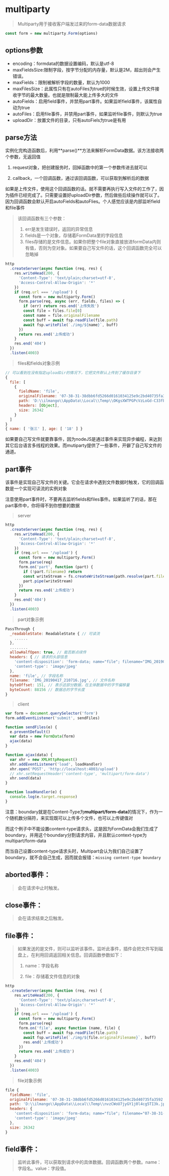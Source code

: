 # multiparty

> Multiparty用于接收客户端发过来的form-data数据请求

``` js
const form = new multiparty.Form(options)
```

## options参数

- encoding：formdata的数据设置编码，默认是utf-8
- maxFieldsSize:限制字段，按字节分配的内存量，默认是2M，超出则会产生错误。
- maxFields：限制被解析字段的数量，默认为1000
- maxFilesSize：此属性只有在autoFiles为true的时候生效，设置上传文件接收字节的最大数量。也就是限制最大能上传多大的文件
- autoFields：启用field事件，并禁用part事件。如果监听field事件，该属性自动为true
- autoFiles：启用file事件，并禁用part事件，如果监听file事件，则默认为true
- uploadDir：放置文件的目录，只有autoFiels为true是有用

## parse方法

实例化完构造函数后，利用**parse()**方法来解析FormData数据。该方法接收两个参数，无返回值

1. request对象，把创建服务时，回掉函数中的第一个参数传进去就可以

2. callback，一个回调函数，通过该回调函数，可以获取到解析后的数据

如果是上传文件，使用这个回调函数的话。就不需要再执行写入文件的工作了，因为插件已经完成了。只需要设置好uploadDir参数，然后做些后续操作就可以了。因为回调函数会默认开启autoFields和autoFlies。个人感觉应该是内部监听field和file事件

>  该回调函数有三个参数：
>
>  1. err是发生错误时，返回的异常信息
>  2. fields是一个对象，存储着FormData里的字段信息
>  3. files存储的是文件信息。如果你把整个file对象直接放进formData内则有值，否则为空对象。如果要自己写文件的话，这个回调函数完全可以忽略掉

``` js
http
  .createServer(async function (req, res) {
    res.writeHead(200, {
      'Content-Type': 'text/plain;charset=utf-8',
      'Access-Control-Allow-Origin': '*'
    })
    if (req.url === '/upload') {
      const form = new multiparty.Form()
      form.parse(req, async (err, fields, files) => {
        if (err) return res.end('上传失败')
        const file = files.file[0]
        const name = file.originalFilename
        const buff = await fsp.readFile(file.path)
        await fsp.writeFile(`./img/${name}`, buff)
      })
      return res.end('上传成功')
    }
    res.end('404')
  })
  .listen(4003)
```

> files和fields对象示例

``` js
// 可以看到在没有指定uploadDir的情况下，它把文件默认上传到了缓存目录下
{
  file: [
    {
      fieldName: 'file',
      originalFilename: '07-38-31-38dbb6fd5266d0161034125e9c2bd40735fa3592.jpg',
      path: 'D:\\ilmango\\AppData\\Local\\Temp\\OKgsXWTPGPcVzLoGd-C33fb9.jpg',
      headers: [Object],
      size: 26342
    }
  ]
}
{ name: [ '张三' ], age: [ '18' ] }
```

如果要自己写文件就要靠事件，因为nodeJS是通过事件来实现异步编程，来达到其它后台语言多线程的效果。而mutiparty提供了一些事件，开僻了自己写文件的通道。

## part事件

该事件是实现自己写文件的关键。它会在请求中遇到文件数据时触发，它的回调函数是一个实现可读流的实例对象

注意使用part事件时，不要再去监听fields和files事件。如果监听了的话，那在part事件中，你将得不到你想要的数据

> server

``` js
http
  .createServer(async function (req, res) {
    res.writeHead(200, {
      'Content-Type': 'text/plain;charset=utf-8',
      'Access-Control-Allow-Origin': '*'
    })
    if (req.url === '/upload') {
      const form = new multiparty.Form()
      form.parse(req)
      form.on('part', function (part) {
        if (!part.filename) return
        const writeStream = fs.createWriteStream(path.resolve(part.filename))
        part.pipe(writeStream)
      })
      return res.end('上传成功')
    }
    res.end('404')
  })
  .listen(4003)
```

> part对象示例

``` js
PassThrough {
  _readableState: ReadableState { // 可读流
	......
  },
  ........
  allowHalfOpen: true, // 能否断点续传
  headers: { // 请求的头部信息
    'content-disposition': 'form-data; name="file"; filename="IMG_20190417_210716.jpg"',
    'content-type': 'image/jpeg'
  },
  name: 'file', // 字段名称
  filename: 'IMG_20190417_210716.jpg', // 文件名称
  byteOffset: 151, // 表示这部分数据，在主体数据中的字节偏移量
  byteCount: 88156 // 数据总的字节长度
}
```

> client

``` js
var form = document.querySelector('form')
form.addEventListener('submit', sendFiles)

function sendFiles(e) {
  e.preventDefault()
  var data = new FormData(form)
  ajax(data)
}

function ajax(data) {
  var xhr = new XMLHttpRequest()
  xhr.addEventListener('load', loadHandler)
  xhr.open('POST', 'http://localhost:4003/upload')
  // xhr.setRequestHeader('content-type', 'multipart/form-data')
  xhr.send(data)
}

function loadHandler(e) {
  console.log(e.target.response)
}
```

注意：boundary就是在Content-Type为**multipart/form-data**的情况下，作为一个随机数分隔符，来实现既可以上传多个文件，也可以上传键值对

而这个例子中不能设置content-type请求头，这是因为FormData会我们生成了boundary，并用这个boundary分割请求内容，并且默认context-type为 multipart/form-data

而当自己设置content-type请求头时，Multipart会认为我们自己设置了boundary，就不会自己生成，因而就会报错：`missing content-type boundary`

## aborted事件：

>  会在请求中止时触发。

## close事件：

>  会在请求结束之后触发。

## file事件：

> 如果发送的是文件，则可以监听该事件。监听此事件，插件会把文件写到磁盘上，在利用回调返回相关信息。回调函数参数如下：
>
> 1. name：字段名称
>
> 2. file：存储着文件信息的对象

``` js
http
  .createServer(async function (req, res) {
    res.writeHead(200, {
      'Content-Type': 'text/plain;charset=utf-8',
      'Access-Control-Allow-Origin': '*'
    })
    if (req.url === '/upload') {
      const form = new multiparty.Form()
      form.parse(req)
      form.on('file', async function (name, file) {
        const buff = await fsp.readFile(file.path)
        await fsp.writeFile(`./img/${file.originalFilename}`, buff)
        res.end('上传成功')
      })
      return res.end('上传成功')
    }
    res.end('404')
  })
  .listen(4003)
```

> file对象示例

``` js
file {
  fieldName: 'file',
  originalFilename: '07-38-31-38dbb6fd5266d0161034125e9c2bd40735fa3592.jpg',
  path: 'D:\\ilmango\\AppData\\Local\\Temp\\nvzCWoU7jyGY1j0l4cg5TI3k.jpg',
  headers: {
    'content-disposition': 'form-data; name="file"; filename="07-38-31-38dbb6fd5266d0161034125e9c2bd40735fa3592.jpg"',
    'content-type': 'image/jpeg'
  },
  size: 26342
}
```

## field事件：

>  监听此事件，可以获取到请求中的具体数据。回调函数两个参数。name：字段名。value：字段值。

